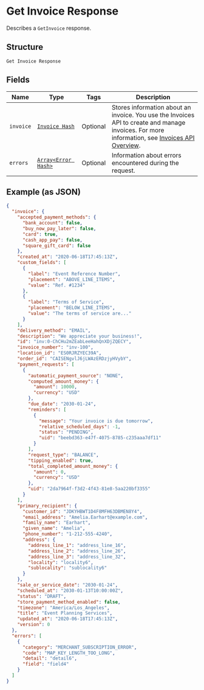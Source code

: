 
# Get Invoice Response

Describes a `GetInvoice` response.

## Structure

`Get Invoice Response`

## Fields

| Name | Type | Tags | Description |
|  --- | --- | --- | --- |
| `invoice` | [`Invoice Hash`](../../doc/models/invoice.md) | Optional | Stores information about an invoice. You use the Invoices API to create and manage<br>invoices. For more information, see [Invoices API Overview](https://developer.squareup.com/docs/invoices-api/overview). |
| `errors` | [`Array<Error Hash>`](../../doc/models/error.md) | Optional | Information about errors encountered during the request. |

## Example (as JSON)

```json
{
  "invoice": {
    "accepted_payment_methods": {
      "bank_account": false,
      "buy_now_pay_later": false,
      "card": true,
      "cash_app_pay": false,
      "square_gift_card": false
    },
    "created_at": "2020-06-18T17:45:13Z",
    "custom_fields": [
      {
        "label": "Event Reference Number",
        "placement": "ABOVE_LINE_ITEMS",
        "value": "Ref. #1234"
      },
      {
        "label": "Terms of Service",
        "placement": "BELOW_LINE_ITEMS",
        "value": "The terms of service are..."
      }
    ],
    "delivery_method": "EMAIL",
    "description": "We appreciate your business!",
    "id": "inv:0-ChCHu2mZEabLeeHahQnXDjZQECY",
    "invoice_number": "inv-100",
    "location_id": "ES0RJRZYEC39A",
    "order_id": "CAISENgvlJ6jLWAzERDzjyHVybY",
    "payment_requests": [
      {
        "automatic_payment_source": "NONE",
        "computed_amount_money": {
          "amount": 10000,
          "currency": "USD"
        },
        "due_date": "2030-01-24",
        "reminders": [
          {
            "message": "Your invoice is due tomorrow",
            "relative_scheduled_days": -1,
            "status": "PENDING",
            "uid": "beebd363-e47f-4075-8785-c235aaa7df11"
          }
        ],
        "request_type": "BALANCE",
        "tipping_enabled": true,
        "total_completed_amount_money": {
          "amount": 0,
          "currency": "USD"
        },
        "uid": "2da7964f-f3d2-4f43-81e8-5aa220bf3355"
      }
    ],
    "primary_recipient": {
      "customer_id": "JDKYHBWT1D4F8MFH63DBMEN8Y4",
      "email_address": "Amelia.Earhart@example.com",
      "family_name": "Earhart",
      "given_name": "Amelia",
      "phone_number": "1-212-555-4240",
      "address": {
        "address_line_1": "address_line_16",
        "address_line_2": "address_line_26",
        "address_line_3": "address_line_32",
        "locality": "locality6",
        "sublocality": "sublocality6"
      }
    },
    "sale_or_service_date": "2030-01-24",
    "scheduled_at": "2030-01-13T10:00:00Z",
    "status": "DRAFT",
    "store_payment_method_enabled": false,
    "timezone": "America/Los_Angeles",
    "title": "Event Planning Services",
    "updated_at": "2020-06-18T17:45:13Z",
    "version": 0
  },
  "errors": [
    {
      "category": "MERCHANT_SUBSCRIPTION_ERROR",
      "code": "MAP_KEY_LENGTH_TOO_LONG",
      "detail": "detail6",
      "field": "field4"
    }
  ]
}
```

